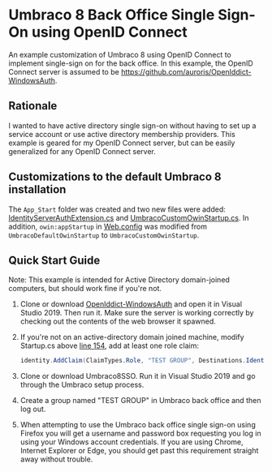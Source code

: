 #  Umbraco 8 Back Office Single Sign-On using OpenID Connect

An example customization of Umbraco 8 using OpenID Connect to implement single-sign on for the back office. In this example, the OpenID Connect server is assumed to be https://github.com/auroris/OpenIddict-WindowsAuth.

## Rationale

I wanted to have active directory single sign-on without having to set up a service account or use active directory membership providers. This example is geared for my OpenID Connect server, but can be easily generalized for any OpenID Connect server.

## Customizations to the default Umbraco 8 installation

The `App_Start` folder was created and two new files were added: [IdentityServerAuthExtension.cs](https://github.com/auroris/Umbraco8SSO/blob/master/App_Start/IdentityServerAuthExtension.cs) and [UmbracoCustomOwinStartup.cs](https://github.com/auroris/Umbraco8SSO/blob/master/App_Start/UmbracoCustomOwinStartup.cs). In addition, `owin:appStartup` in [Web.config](https://github.com/auroris/Umbraco8SSO/blob/master/Web.config#L48) was modified from `UmbracoDefaultOwinStartup` to `UmbracoCustomOwinStartup`.

## Quick Start Guide

Note: This example is intended for Active Directory domain-joined computers, but should work fine if you're not.

1. Clone or download [OpenIddict-WindowsAuth](https://github.com/auroris/OpenIddict-WindowsAuth) and open it in Visual Studio 2019. Then run it. Make sure the server is working correctly by checking out the contents of the web browser it spawned.

2. If you're not on an active-directory domain joined machine, modify Startup.cs above [line 154](https://github.com/auroris/OpenIddict-WindowsAuth/blob/master/Startup.cs#L154), add at least one role claim:

   ```csharp 
   identity.AddClaim(ClaimTypes.Role, "TEST GROUP", Destinations.IdentityToken);
   ```

3. Clone or download Umbraco8SSO. Run it in Visual Studio 2019 and go through the Umbraco setup process.

4. Create a group named "TEST GROUP" in Umbraco back office and then log out.

3. When attempting to use the Umbraco back office single sign-on using Firefox you will get a username and password box requesting you log in using your Windows account credentials. If you are using Chrome, Internet Explorer or Edge, you should get past this requirement straight away without trouble.
